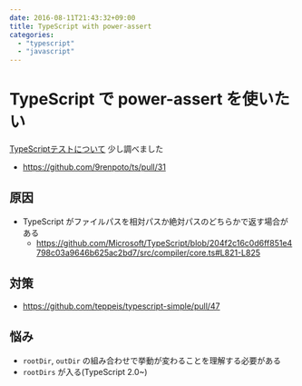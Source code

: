 ```yaml
---
date: 2016-08-11T21:43:32+09:00
title: TypeScript with power-assert
categories:
  - "typescript"
  - "javascript"
---
```


# TypeScript で power-assert を使いたい

[TypeScriptテストについて](/blog/2016/06/23/typescript-module-test/) 少し調べました

- <https://github.com/9renpoto/ts/pull/31>

## 原因

- TypeScript がファイルパスを相対パスか絶対パスのどちらかで返す場合がある
  - <https://github.com/Microsoft/TypeScript/blob/204f2c16c0d6ff851e4798c03a9646b625ac2bd7/src/compiler/core.ts#L821-L825>

## 対策

- <https://github.com/teppeis/typescript-simple/pull/47>

## 悩み

- `rootDir`, `outDir` の組み合わせで挙動が変わることを理解する必要がある
- `rootDirs` が入る(TypeScript 2.0~)
